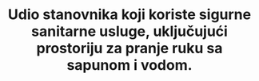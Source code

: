﻿---
title: >-
  Udio stanovnika koji koriste sigurne sanitarne usluge, uključujući prostoriju za pranje ruku sa sapunom i vodom.
permalink: /6-2-1/
sdg_goal: 6
layout: indicator
indicator: 6.2.1
indicator_variable: null
graph: null
graph_type_description: EPA  does  not  have  data
graph_status_notes: unk
variable_description: null
variable_notes: null
un_designated_tier: '1'
un_custodial_agency: 'WHO,  UNICEF  (Partnering  Agencies:  UNEP)'
target_id: '6.2'
has_metadata: true
rationale_interpretation: >-
   Pretežni tip statistike:  Nacionalne procjene prilagođene globalnoj usporedbi. MDG cilj 7C pozvao je na održiv pristup osnovnim sanitarnim uslugama. JMP je razvio mjerni podatak o korištenju poboljšanih sanitarnih objekata koji će vjerojatno higijenski odvojiti ljudske ekskrete od kontakta s ljudima i iskoristio je ovaj pokazatelj da bi se pratio napredak prema cilju MDG-a od 2000. godine. Međunarodne konzultacije od 2011. godine uspostavile su konsenzus o potrebi nadogradnje radi rješavanja nedostatka ovog pokazatelja; posebice,e normativni kriteriji ljudskog prava na vodu, uključujući dostupnost, prihvatljivost i sigurnost. Nadalje, valja razmotriti sigurno rukovanje fekalnim otpadom, jer ispuštanje netretirane otpadne vode u okoliš stvara opasnost za javno zdravlje.  Iz gore navedenog zaključilo se da  ciljevi nakon 2015. godine, koji se primjenjuju na sve zemlje, trebaju nadmašiti osnovnu razinu pristupa i adresirati pokazatelje sigurnog upravljanja sanitarnim uslugama, uključujući dimenzije pristupačnosti, prihvatljivosti i sigurnosti. Stručna radna skupina pozvala je na analizu upravljanja fekalnim otpadom duž lanca sanitarne zaštite, uključujući zaustavljanje, pražnjenje latrina i septičkih jama, te sigurno odlaganje otpada ili prijevoz otpada na određena mjesta tretiranja. Razvrstavanje tretiranaj temelji se na kategorijama koje su definirale SEEA i Međunarodne preporuke za statistiku voda prema ljestvici  (primarni, sekundarni i tercijarni tretman)
goal_meta_link: 'http://unstats.un.org/sdgs/files/metadata-compilation/Metadata-Goal-6.pdf'
goal_meta_link_page: 5
indicator_name: >-
   Udio stanovništva  kojem su dostupne sigurno upravljane sanitarne usluge, uključujući i pranje ruku s sapunom i vodom
target: >-
  Do 2030. godine, omogućiti pristup odgovarajućoj i pravičnoj sanitarnoj i higijenskoj zaštiti za sve te okončati otvorenu defekaciju,  posvećujući posebnu pažnju potrebama žena i djevojaka i onih u osjetljivim situacijama
indicator_definition: >-
  .Stanovništvo koje koristi osnovni sanitarni objekt na razini kućanstva (poboljšani sanitarni uređaji koji se koriste za praćenje stanja MDG-a, tj. Ispiranje ili izlijevanje WC-a u kanalizacijske sustave, septičke jame ili šupljine jame, prozračivanje pob
source_title: null
source_notes: null
published: true  
method_of_computation: >-
  Household  surveys  and  censuses  provide  data  on  use  of  types  of  basic  sanitation  facilities  listed  above.  The  percentage  of  the  population  using  safely  managed  sanitation  services  is  calculated  by  combining  data  on  the  proportion  of  the  population  using  different  types  of  basic  sanitation  facilities  with  estimates  of  the  proportion  of  faecal  waste  which  is  safely  disposed  in  situ  or  treated  off-site.  The  JMP  estimates  access  to  basic  sanitation  facilities  for  each  country,  separately  in  urban  and  rural  areas,  by  fitting  a  regression  line  to  a  series  of  data  points  from  household  surveys  and  censuses.  This  approach  was  used  to  report  on  use  of  'improved  sanitation'  facilities  for  MDG  monitoring.  The  JMP  is  evaluating  the  use  of  alternative  statistical  estimation  methods  as  more  data  become  available.  The  Statistical  Note  describes  in  more  detail  how  'safety  factors',  or  the  proportion  of  household  wastewater  that  is  safely  disposed  of  in  situ  or  transported  to  a  designated  place,  will  be  generated  through  a  national  assessment  process,  and  combined  with  data  on  use  of  different  types  of  supplies,  as  recorded  in  the  current  JMP  database.  Calculation  of  safety  factors  for  safe  management  of  sanitation  are  the  same  used  for  safety  factors  for  wastewater  treatment  required  for  household  part  of  the  indicator  6.3.1.
---